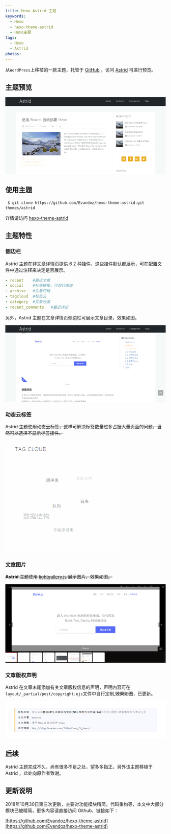 ```yaml
---
title: Hexo Astrid 主题
keywords:
  - Hexo
  - hexo-theme-astrid
  - Hexo主题
tags:
  - Hexo
  - Astrid
photos:
---
```


从``WordPress``上移植的一款主题，托管于 [GitHub](https://github.com/Evandoz/hexo-theme-astrid) ，访问 [Astrid](https://evandoz.github.io/hexo-theme-astrid/) 可进行预览。

<!--more-->

## 主题预览

![Desktop Preview](https://raw.githubusercontent.com/Evandoz/blob/master/astrid/preview-desktop.png)

## 使用主题

```shell
 $ git clone https://github.com/Evandoz/hexo-theme-astrid.git themes/astrid
```

  详情请访问 [hexo-theme-astrid](https://github.com/Evandoz/hexo-theme-astrid)

## 主题特性

### 侧边栏

Astrid 主题在非文章详情页提供 ~~6~~ 2 种挂件，这些挂件默认都展示，可在配置文件中通过注释来决定是否展示。


```yml
- recent	#最近文章
- social	#社交链接，可自行修改
- archive	#文章归档
- tagcloud	#标签云
- category	#文章分类
- recent_comments	#最近评论
```


另外，Astrid 主题在文章详情页侧边栏可展示文章目录，效果如图。

![toc](https://raw.githubusercontent.com/Evandoz/blob/master/astrid/toc.png)

### 动态云标签

~~Astrid 主题使用动态云标签，这样可解决标签数量过多占据大量页面的问题，当然可以选择不显示标签挂件。~~

![tagcloud](https://raw.githubusercontent.com/Evandoz/blob/master/astrid/tagcloud.gif)

### 文章图片

~~**Astrid** 主题使用 [lightgallery.js](https://sachinchoolur.github.io/lightgallery.js/) 展示图片，效果如图。~~

![lightgallery](https://raw.githubusercontent.com/Evandoz/blob/master/astrid/lightgallery.png)

### 文章版权声明

Astrid 在文章末尾添加有关文章版权信息的声明，声明内容可在``layout/_partial/post/copyright.ejs``文件中自行定制,~~效果如图~~，已更新。

![copyright](https://raw.githubusercontent.com/Evandoz/blob/master/astrid/copyright.png)

## 后续

Astrid 主题完成不久，尚有很多不足之处，望多多指正。另外该主题移植于 Astrid ，此处向原作者致谢。


## 更新说明

2018年10月30日第三次更新，主要对功能模块精简，代码重构等，本文中大部分模块已被精简，更多内容请直接访问 Github，链接如下：

[https://github.com/Evandoz/hexo-theme-astrid](https://github.com/Evandoz/hexo-theme-astrid)
